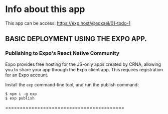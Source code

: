# Info about this app


This app can be access: 
https://exp.host/@edxael/01-todo-1




## BASIC DEPLOYMENT USING THE EXPO APP.


### Publishing to Expo's React Native Community

Expo provides free hosting for the JS-only apps created by CRNA, allowing you to share your app through the Expo client app. This requires registration for an Expo account.

Install the `exp` command-line tool, and run the publish command:

```
$ npm i -g exp
$ exp publish
```
=========================================